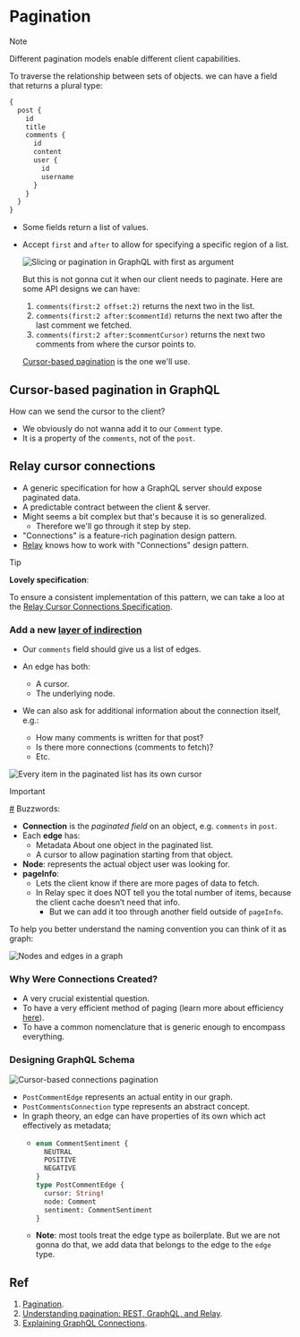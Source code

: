# Pagination

> [!NOTE]
>
> Different pagination models enable different client capabilities.

To traverse the relationship between sets of objects. we can have a field that returns a plural type:

```graphql
{
  post {
    id
    title
    comments {
      id
      content
      user {
        id
        username
      }
    }
  }
}
```

- Some fields return a list of values.
- Accept `first` and `after` to allow for specifying a specific region of a list.

  ![Slicing or pagination in GraphQL with first as argument](../assets/slicing-pagination.png)

  But this is not gonna cut it when our client needs to paginate. Here are some API designs we can have:

  1. `comments(first:2 offset:2)` returns the next two in the list.
  2. `comments(first:2 after:$commentId)` returns the next two after the last comment we fetched.
  3. `comments(first:2 after:$commentCursor)` returns the next two comments from where the cursor points to.

  [Cursor-based pagination](https://github.com/kasir-barati/nestjs-materials/blob/main/docs/designing-restful-api/pagination.md#cursorBasedPagination) is the one we'll use.

## Cursor-based pagination in GraphQL

How can we send the cursor to the client?

- We obviously do not wanna add it to our `Comment` type.
- It is a property of the `comments`, not of the `post`.

## Relay cursor connections

- A generic specification for how a GraphQL server should expose paginated data.
- A predictable contract between the client & server.
- Might seems a bit complex but that's because it is so generalized.
  - Therefore we'll go through it step by step.
- "Connections" is a feature-rich pagination design pattern.
- [Relay](https://relay.dev/) knows how to work with "Connections" design pattern.

> [!TIP]
>
> **Lovely specification**:
>
> To ensure a consistent implementation of this pattern, we can take a loo at the [Relay Cursor Connections Specification](https://relay.dev/graphql/connections.htm).

### Add a new [layer of indirection](../glossary.md#indirectionDefinition)

- Our `comments` field should give us a list of edges.
- An edge has both:

  - A cursor.
  - The underlying node.

- We can also ask for additional information about the connection itself, e.g.:

  - How many comments is written for that post?
  - Is there more connections (comments to fetch)?
  - Etc.

![Every item in the paginated list has its own cursor](../assets/graphql-connections-pagination.png)

> [!IMPORTANT]
>
> <a href="#paginationBuzzwords" id="paginationBuzzwords">#</a> Buzzwords:
>
> - **Connection** is the _paginated field_ on an object, e.g. `comments` in `post`.
> - Each **edge** has:
>   - Metadata About one object in the paginated list.
>   - A cursor to allow pagination starting from that object.
> - **Node**: represents the actual object user was looking for.
> - **pageInfo**:
>   - Lets the client know if there are more pages of data to fetch.
>   - In Relay spec it does NOT tell you the total number of items, because the client cache doesn’t need that info.
>     - But we can add it too through another field outside of `pageInfo`.
>
> To help you better understand the naming convention you can think of it as graph:
>
> ![Nodes and edges in a graph](../assets/nodes-and-edges-in-graph.png)

### Why Were Connections Created?

- A very crucial existential question.
- To have a very efficient method of paging (learn more about efficiency [here](https://github.com/kasir-barati/sql/blob/main/docs/select/pagination.md)).
- To have a common nomenclature that is generic enough to encompass everything.

### Designing GraphQL Schema

![Cursor-based connections pagination](../assets/graphql-cursor-based-connections-pagination.png)

- `PostCommentEdge` represents an actual entity in our graph.
- `PostCommentsConnection` type represents an abstract concept.
- In graph theory, an edge can have properties of its own which act effectively as metadata;
  - ```graphql
    enum CommentSentiment {
      NEUTRAL
      POSITIVE
      NEGATIVE
    }
    type PostCommentEdge {
      cursor: String!
      node: Comment
      sentiment: CommentSentiment
    }
    ```
  - **Note**: most tools treat the edge type as boilerplate. But we are not gonna do that, we add data that belongs to the edge to the `edge` type.

## Ref

1. [Pagination](https://graphql.org/learn/pagination/).
2. [Understanding pagination: REST, GraphQL, and Relay](https://www.apollographql.com/blog/understanding-pagination-rest-graphql-and-relay).
3. [Explaining GraphQL Connections](https://www.apollographql.com/blog/explaining-graphql-connections).
